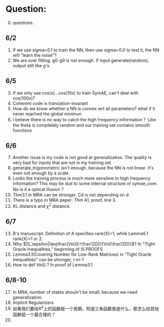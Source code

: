 # Question:  
0. questions. 
## 6/2  
1. If we use sigma=0.1 to train the NN, then use sigma=0.0 to test it, the NN will "learn the noise"?    
2. We are over fitting. g0-g9 is not enough. If input generate(random), output still like g's.    
## 6/5  
3. If we only use cos(x)...cos(10x) to train SymAE, can't deal with cos(100x)?
4. Coherent code is translation-invarant
5. How do we know whether a NN is convex wrt all parameters? what if it never reached the global minimun
6. I believe there is no way to catch the high frequency information？ Like the theta is completely random and our training set contains smooth functions  
## 6/6  
7. Another issue is my code is not good at generalization. The quality is very bad for inputs that are not in my training set.
8. generate_trigonometric isn't enough. because the NN is not linear. it's even not enough by a scale.
9. Looks the training process is much more sensitive to high frequency information? This may be due to some internal structure of symae_core. No is it a optical illusion？
10. Thm3.1 in MRA can be stronger. Cd is not depending on d.
11. There is a typo in MRA paper: Thm A1, proof, line 3.
12. KL distance and $\chi^2$ distance.
## 6/7
13. B's manuscript. Definition of A specifies rank(X)=1, while Lemma5.1 rank(X)=1 or 2.
14. Why $|S_\epsilon|\leq\frac{Vol(S+\frac12D)}{Vol(\frac12D)}$? In "Tight Oracle Inequalities," beginning of III.PROOFS
15. Lemma3.1(Covering Number for Low-Rank Matrices) in "Tight Oracle Inequalities" can be stronger, r->r-1
16. How to def $Vol()$ ? In proof of Lemma3.1
## 6/8-10
17. In MRA, number of states shouln't be small, because we need generalization.
18. Implicit Regularizers
19. 如果我们要给$\mathbb{R}^k$上的函数赋一个周期，知道三角函数族是什么，那怎么给其他函数赋一个最合理的？
20.